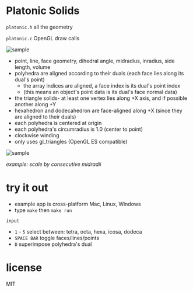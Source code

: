 # Platonic Solids

`platonic.h` all the geometry

`platonic.c` OpenGL draw calls

![sample](https://raw.github.com/robbykraft/Platonic/master/bin/sample.gif)

* point, line, face geometry, dihedral angle, midradius, inradius, side length, volume
* polyhedra are aligned according to their duals (each face lies along its dual's point)
    * the array indices are aligned, a face index is its dual's point index
    * (this means an object's point data is its dual's face normal data)
* the triangle solids- at least one vertex lies along +X axis, and if possible another along +Y
* hexahedron and dodecahedron are face-aligned along +X (since they are aligned to their duals)
* each polyhedra is centered at origin
* each polyhedra's circumradius is 1.0 (center to point)
* clockwise winding
* only uses gl_triangles (OpenGL ES compatible)

![sample](https://raw.github.com/robbykraft/Platonic/master/bin/midradius.gif)

*example: scale by consecutive midradii*

# try it out
* example app is cross-platform Mac, Linux, Windows
* type `make` then `make run`

`input`

* `1` - `5` select between: tetra, octa, hexa, icosa, dodeca
* `SPACE BAR` toggle faces/lines/points
* `D` superimpose polyhedra's dual

# license
MIT
